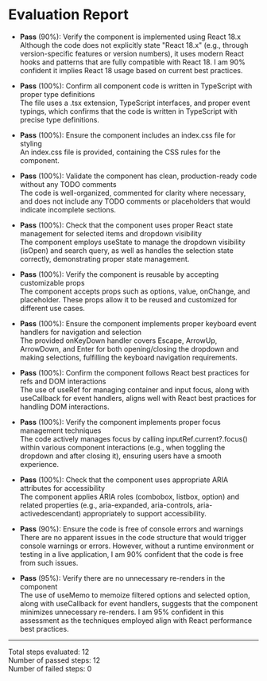 # Evaluation Report

- **Pass** (90%): Verify the component is implemented using React 18.x  
  Although the code does not explicitly state "React 18.x" (e.g., through version-specific features or version numbers), it uses modern React hooks and patterns that are fully compatible with React 18. I am 90% confident it implies React 18 usage based on current best practices.

- **Pass** (100%): Confirm all component code is written in TypeScript with proper type definitions  
  The file uses a .tsx extension, TypeScript interfaces, and proper event typings, which confirms that the code is written in TypeScript with precise type definitions.

- **Pass** (100%): Ensure the component includes an index.css file for styling  
  An index.css file is provided, containing the CSS rules for the component.

- **Pass** (100%): Validate the component has clean, production-ready code without any TODO comments  
  The code is well-organized, commented for clarity where necessary, and does not include any TODO comments or placeholders that would indicate incomplete sections.

- **Pass** (100%): Check that the component uses proper React state management for selected items and dropdown visibility  
  The component employs useState to manage the dropdown visibility (isOpen) and search query, as well as handles the selection state correctly, demonstrating proper state management.

- **Pass** (100%): Verify the component is reusable by accepting customizable props  
  The component accepts props such as options, value, onChange, and placeholder. These props allow it to be reused and customized for different use cases.

- **Pass** (100%): Ensure the component implements proper keyboard event handlers for navigation and selection  
  The provided onKeyDown handler covers Escape, ArrowUp, ArrowDown, and Enter for both opening/closing the dropdown and making selections, fulfilling the keyboard navigation requirements.

- **Pass** (100%): Confirm the component follows React best practices for refs and DOM interactions  
  The use of useRef for managing container and input focus, along with useCallback for event handlers, aligns well with React best practices for handling DOM interactions.

- **Pass** (100%): Verify the component implements proper focus management techniques  
  The code actively manages focus by calling inputRef.current?.focus() within various component interactions (e.g., when toggling the dropdown and after closing it), ensuring users have a smooth experience.

- **Pass** (100%): Check that the component uses appropriate ARIA attributes for accessibility  
  The component applies ARIA roles (combobox, listbox, option) and related properties (e.g., aria-expanded, aria-controls, aria-activedescendant) appropriately to support accessibility.

- **Pass** (90%): Ensure the code is free of console errors and warnings  
  There are no apparent issues in the code structure that would trigger console warnings or errors. However, without a runtime environment or testing in a live application, I am 90% confident that the code is free from such issues.

- **Pass** (95%): Verify there are no unnecessary re-renders in the component  
  The use of useMemo to memoize filtered options and selected option, along with useCallback for event handlers, suggests that the component minimizes unnecessary re-renders. I am 95% confident in this assessment as the techniques employed align with React performance best practices.

---

Total steps evaluated: 12  
Number of passed steps: 12  
Number of failed steps: 0